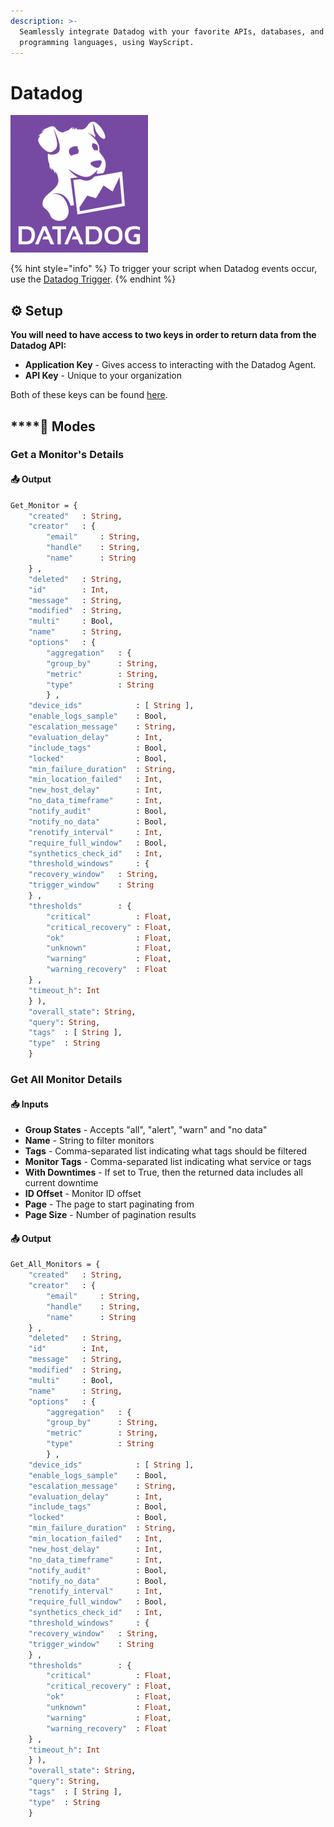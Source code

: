 ```yaml
---
description: >-
  Seamlessly integrate Datadog with your favorite APIs, databases, and
  programming languages, using WayScript.
---
```


# Datadog

![Monitoring service for cloud-scale applications](../../.gitbook/assets/datadog.png)

{% hint style="info" %}
To trigger your script when Datadog events occur, use the [Datadog Trigger](../triggers/datadog-trigger.md).
{% endhint %}

## ⚙ **Setup**

**You will need to have access to two keys in order to return data from the Datadog API:**

* **Application Key** - Gives access to interacting with the Datadog Agent.
* **API Key** - Unique to your organization

Both of these keys can be found [here](https://app.datadoghq.com/account/settings#api).

## \*\*\*\*🤖 **Modes**

### **Get a Monitor's Details** 

#### 📤 Output

```graphql
Get_Monitor = {
    "created"   : String,
    "creator"   : {
        "email"     : String,
        "handle"    : String,
        "name"      : String
    } ,
    "deleted"   : String,
    "id"        : Int,
    "message"   : String,
    "modified"  : String,
    "multi"     : Bool,
    "name"      : String,
    "options"   : {
        "aggregation"   : {
        "group_by"      : String,
        "metric"        : String,
        "type"          : String
        } ,
    "device_ids"            : [ String ],
    "enable_logs_sample"    : Bool,
    "escalation_message"    : String,
    "evaluation_delay"      : Int,
    "include_tags"          : Bool,
    "locked"                : Bool,
    "min_failure_duration"  : String,
    "min_location_failed"   : Int,
    "new_host_delay"        : Int,
    "no_data_timeframe"     : Int,
    "notify_audit"          : Bool,
    "notify_no_data"        : Bool,
    "renotify_interval"     : Int,
    "require_full_window"   : Bool,
    "synthetics_check_id"   : Int,
    "threshold_windows"     : {
    "recovery_window"   : String,
    "trigger_window"    : String
    } ,
    "thresholds"        : {
        "critical"          : Float,
        "critical_recovery" : Float,
        "ok"                : Float,
        "unknown"           : Float,
        "warning"           : Float,
        "warning_recovery"  : Float
    } ,
    "timeout_h": Int
    } ),
    "overall_state": String,
    "query": String,
    "tags"  : [ String ],
    "type"  : String
    } 
```

### **Get All Monitor Details**

#### 📥 Inputs

* **Group States** - Accepts "all", "alert", "warn" and "no data"
* **Name** - String to filter monitors
* **Tags** - Comma-separated list indicating what tags should be filtered
* **Monitor Tags** - Comma-separated list indicating what service or tags
* **With Downtimes** - If set to True,  then the returned data includes all current downtime
* **ID Offset** - Monitor ID offset
* **Page** - The page to start paginating from
* **Page Size** - Number of pagination results

#### 📤 Output

```graphql
Get_All_Monitors = {
    "created"   : String,
    "creator"   : {
        "email"     : String,
        "handle"    : String,
        "name"      : String
    } ,
    "deleted"   : String,
    "id"        : Int,
    "message"   : String,
    "modified"  : String,
    "multi"     : Bool,
    "name"      : String,
    "options"   : {
        "aggregation"   : {
        "group_by"      : String,
        "metric"        : String,
        "type"          : String
        } ,
    "device_ids"            : [ String ],
    "enable_logs_sample"    : Bool,
    "escalation_message"    : String,
    "evaluation_delay"      : Int,
    "include_tags"          : Bool,
    "locked"                : Bool,
    "min_failure_duration"  : String,
    "min_location_failed"   : Int,
    "new_host_delay"        : Int,
    "no_data_timeframe"     : Int,
    "notify_audit"          : Bool,
    "notify_no_data"        : Bool,
    "renotify_interval"     : Int,
    "require_full_window"   : Bool,
    "synthetics_check_id"   : Int,
    "threshold_windows"     : {
    "recovery_window"   : String,
    "trigger_window"    : String
    } ,
    "thresholds"        : {
        "critical"          : Float,
        "critical_recovery" : Float,
        "ok"                : Float,
        "unknown"           : Float,
        "warning"           : Float,
        "warning_recovery"  : Float
    } ,
    "timeout_h": Int
    } ),
    "overall_state": String,
    "query": String,
    "tags"  : [ String ],
    "type"  : String
    } 
```

